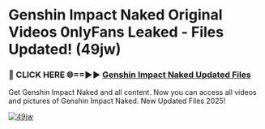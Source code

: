# Genshin Impact Naked Original Videos 0nlyFans Leaked - Files Updated! (49jw)

<h3>🔴 CLICK HERE 🌐==►► <a href="https://tinyurl.com/up5wt9bj" rel="nofollow">Genshin Impact Naked Updated Files</a></h3>

Get Genshin Impact Naked and all content. Now you can access all videos and pictures of Genshin Impact Naked. New Updated Files 2025!

[![49jw](https://i.imgur.com/ABiUzMV.gif)](https://tinyurl.com/up5wt9bj)
